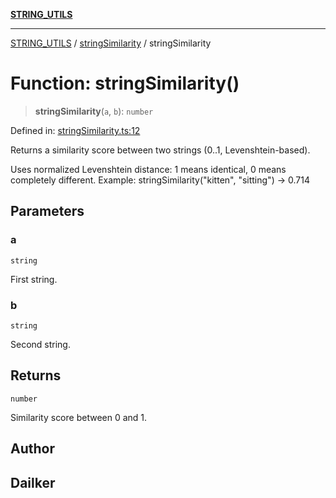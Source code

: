 [**STRING_UTILS**](../../README.md)

***

[STRING_UTILS](../../README.md) / [stringSimilarity](../README.md) / stringSimilarity

# Function: stringSimilarity()

> **stringSimilarity**(`a`, `b`): `number`

Defined in: [stringSimilarity.ts:12](https://github.com/dailker/everyutil/blob/acf16940f3e607b618e84e164891e8ae03e0a446/src/string/stringSimilarity.ts#L12)

Returns a similarity score between two strings (0..1, Levenshtein-based).

Uses normalized Levenshtein distance: 1 means identical, 0 means completely different.
Example: stringSimilarity("kitten", "sitting") → 0.714

## Parameters

### a

`string`

First string.

### b

`string`

Second string.

## Returns

`number`

Similarity score between 0 and 1.

## Author

## Dailker
